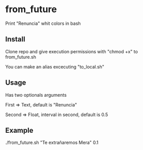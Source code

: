 # from_future
Print "Renuncia" whit colors in bash

## Install

Clone repo and give execution permissions with "chmod +x" to from_future.sh

You can make an alias excecuting "to_local.sh"

## Usage

Has two optionals arguments

First => Text, default is "Renuncia"

Second => Float, interval in second, default is 0.5

## Example

./from_future.sh "Te extrañaremos Mera" 0.1
